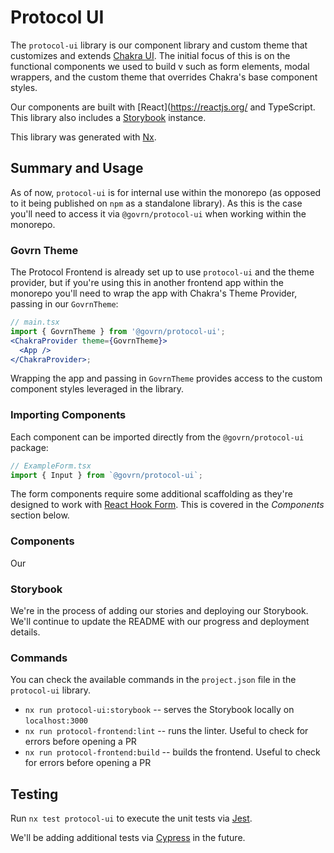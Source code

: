 # Protocol UI

The `protocol-ui` library is our component library and custom theme that customizes and extends [Chakra UI](https://chakra-ui.com/). The initial focus of this is on the functional components we used to build v such as form elements, modal wrappers, and the custom theme that overrides Chakra's base component styles.

Our components are built with [React](https://reactjs.org/ and TypeScript. This library also includes a [Storybook](https://storybook.js.org/) instance.

This library was generated with [Nx](https://nx.dev).

## Summary and Usage

As of now, `protocol-ui` is for internal use within the monorepo (as opposed to it being published on `npm` as a standalone library). As this is the case you'll need to access it via `@govrn/protocol-ui` when working within the monorepo.

### Govrn Theme

The Protocol Frontend is already set up to use `protocol-ui` and the theme provider, but if you're using this in another frontend app within the monorepo you'll need to wrap the app with Chakra's Theme Provider, passing in our `GovrnTheme`:

```jsx
// main.tsx
import { GovrnTheme } from '@govrn/protocol-ui';
<ChakraProvider theme={GovrnTheme}>
  <App />
</ChakraProvider>;
```

Wrapping the app and passing in `GovrnTheme` provides access to the custom component styles leveraged in the library.

### Importing Components

Each component can be imported directly from the `@govrn/protocol-ui` package:

```jsx
// ExampleForm.tsx
import { Input } from `@govrn/protocol-ui`;
```

The form components require some additional scaffolding as they're designed to work with [React Hook Form](https://react-hook-form.com/). This is covered in the _Components_ section below.

### Components

Our

### Storybook

We're in the process of adding our stories and deploying our Storybook. We'll continue to update the README with our progress and deployment details.

### Commands

You can check the available commands in the `project.json` file in the `protocol-ui` library.

- `nx run protocol-ui:storybook` -- serves the Storybook locally on `localhost:3000`
- `nx run protocol-frontend:lint` -- runs the linter. Useful to check for errors before opening a PR
- `nx run protocol-frontend:build` -- builds the frontend. Useful to check for errors before opening a PR

## Testing

Run `nx test protocol-ui` to execute the unit tests via [Jest](https://jestjs.io).

We'll be adding additional tests via [Cypress](https://www.cypress.io/) in the future.

```

```

```

```
